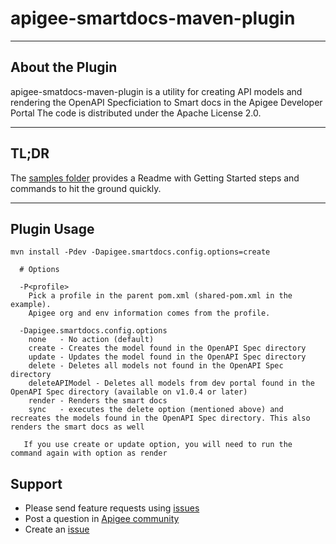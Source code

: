 # apigee-smartdocs-maven-plugin

----------------
About the Plugin
----------------

apigee-smatdocs-maven-plugin is a utility for creating API models and rendering the OpenAPI Specficiation to Smart docs in the Apigee Developer Portal
The code is distributed under the Apache License 2.0.

------------
TL;DR
------------

The [samples folder](https://github.com/apigee/apigee-smartdocs-maven-plugin/tree/master/samples) provides a Readme with Getting Started steps and commands to hit the ground quickly.

------------
Plugin Usage
------------
```
mvn install -Pdev -Dapigee.smartdocs.config.options=create

  # Options

  -P<profile>
    Pick a profile in the parent pom.xml (shared-pom.xml in the example).
    Apigee org and env information comes from the profile.

  -Dapigee.smartdocs.config.options
    none   - No action (default)
    create - Creates the model found in the OpenAPI Spec directory
    update - Updates the model found in the OpenAPI Spec directory
    delete - Deletes all models not found in the OpenAPI Spec directory
    deleteAPIModel - Deletes all models from dev portal found in the OpenAPI Spec directory (available on v1.0.4 or later)
    render - Renders the smart docs 
    sync   - executes the delete option (mentioned above) and recreates the models found in the OpenAPI Spec directory. This also renders the smart docs as well
    
   If you use create or update option, you will need to run the command again with option as render
```

## Support
* Please send feature requests using [issues](https://github.com/apigee/apigee-smartdocs-maven-plugin/issues)
* Post a question in [Apigee community](https://community.apigee.com/index.html)
* Create an [issue](https://github.com/apigee/apigee-smartdocs-maven-plugin/issues/new)

